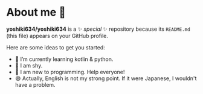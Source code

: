 # About me 👋


**yoshiki634/yoshiki634** is a ✨ _special_ ✨ repository because its `README.md` (this file) appears on your GitHub profile.

Here are some ideas to get you started:

- 🌱 I’m currently learning kotlin & python.
- 👯 I am shy.
- 💬 I am new to programming.
     Help everyone!
- 😄 Actually, English is not my strong point. If it were Japanese, I wouldn't have a problem.

